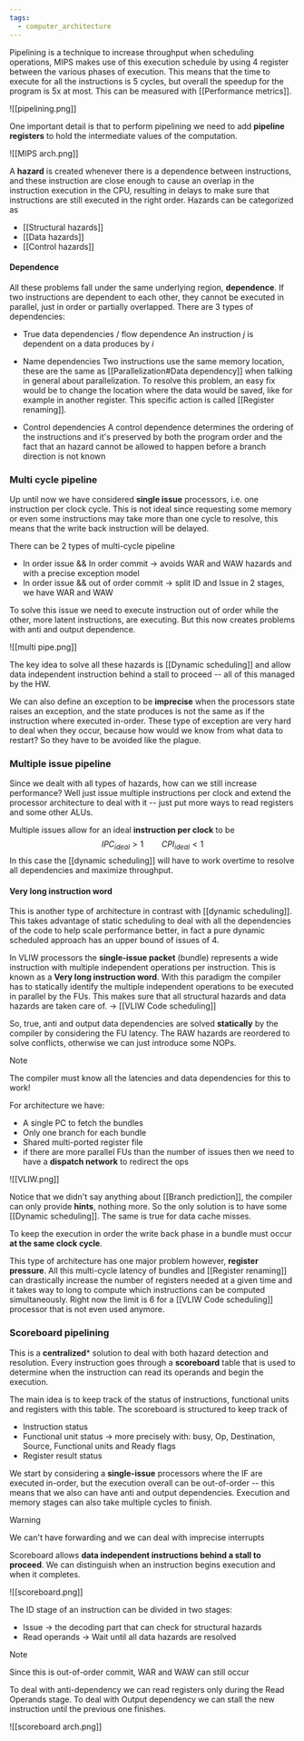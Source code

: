 ```yaml
---
tags:
  - computer_architecture
---
```

Pipelining is a technique to increase throughput when scheduling operations, MIPS makes use of this execution schedule by using 4 register between the various phases of execution. This means that the time to execute for all the instructions is 5 cycles, but overall the speedup for the program is 5x at most. This can be measured with [[Performance metrics]].

![[pipelining.png]]

One important detail is that to perform pipelining we need to add **pipeline registers** to hold the intermediate values of the computation.

![[MIPS arch.png]]

A **hazard** is created whenever there is a dependence between instructions, and these instruction are close enough to cause an overlap in the instruction execution in the CPU, resulting in delays to make sure that instructions are still executed in the right order. Hazards can be categorized as
- [[Structural hazards]]
- [[Data hazards]]
- [[Control hazards]]
#### Dependence

All these problems fall under the same underlying region, **dependence**. If two instructions are dependent to each other, they cannot be executed in parallel, just in order or partially overlapped. There are 3 types of dependencies:
- True data dependencies / flow dependence
	An instruction $j$ is dependent on a data produces by $i$

- Name dependencies 
	Two instructions use the same memory location, these are the same as [[Parallelization#Data dependency]] when talking in general about parallelization. To resolve this problem, an easy fix would be to change the location where the data would be saved, like for example in another register. This specific action is called [[Register renaming]].

- Control dependencies
	A control dependence determines the ordering of the instructions and it's preserved by both the program order and the fact that an hazard cannot be allowed to happen before a branch direction is not known
### Multi cycle pipeline

Up until now we have considered **single issue** processors, i.e. one instruction per clock cycle. This is not ideal since requesting some memory or even some instructions may take more than one cycle to resolve, this means that the write back instruction will be delayed.  

There can be $2$ types of multi-cycle pipeline
- In order issue && In order commit $\to$ avoids WAR and WAW hazards and with a precise exception model
- In order issue && out of order commit $\to$ split ID and Issue in 2 stages, we have WAR and WAW

To solve this issue we need to execute instruction out of order while the other, more latent instructions, are executing. But this now creates problems with anti and output dependence.

![[multi pipe.png]]

The key idea to solve all these hazards is [[Dynamic scheduling]] and allow data independent instruction behind a stall to proceed -- all of this managed by the HW.

We can also define an exception to be **imprecise** when the processors state raises an exception, and the state produces is not the same as if the instruction where executed in-order. These type of exception are very hard to deal when they occur, because how would we know from what data to restart? So they have to be avoided like the plague.
### Multiple issue pipeline

Since we dealt with all types of hazards, how can we still increase performance? Well just issue multiple instructions per clock and extend the processor architecture to deal with it -- just put more ways to read registers and some other ALUs.

Multiple issues allow for an ideal **instruction per clock** to be 
$$
IPC_{ideal} > 1 \qquad CPI_{ideal} < 1
$$
In this case the [[dynamic scheduling]] will have to work overtime to resolve all dependencies and maximize throughput.
#### Very long instruction word

This is another type of architecture in contrast with [[dynamic scheduling]]. This takes advantage of static scheduling to deal with all the dependencies of the code to help scale performance better, in fact a pure dynamic scheduled approach has an upper bound of issues of 4. 

In VLIW processors the **single-issue packet** (bundle) represents a wide instruction with multiple independent operations per instruction. This is known as a **Very long instruction word**. With this paradigm the compiler has to statically identify the multiple independent operations to be executed in parallel by the FUs. This makes sure that all structural hazards and data hazards are taken care of. $\to$ [[VLIW Code scheduling]]

So, true, anti and output data dependencies are solved **statically** by the compiler by considering the FU latency. The RAW hazards are reordered to solve conflicts, otherwise we can just introduce some NOPs.

>[!note]
>The compiler must know all the latencies and data dependencies for this to work! 

For architecture we have: 
- A single PC to fetch the bundles
- Only one branch for each bundle 
- Shared multi-ported register file
- if there are more parallel FUs than the number of issues then we need to have a **dispatch network** to redirect the ops

![[VLIW.png]]

Notice that we didn't say anything about [[Branch prediction]], the compiler can only provide **hints**, nothing more. So the only solution is to have some [[Dynamic scheduling]]. The same is true for data cache misses.

To keep the execution in order the write back phase in a bundle must occur **at the same clock cycle**. 

This type of architecture has one major problem however, **register pressure**. All this multi-cycle latency of bundles and [[Register renaming]] can drastically increase the number of registers needed at a given time and it takes way to long to compute which instructions can be computed simultaneously. Right now the limit is $6$ for a [[VLIW Code scheduling]] processor that is not even used anymore.  
### Scoreboard pipelining

This is a **centralized*** solution to deal with both hazard detection and resolution. Every instruction goes through a **scoreboard** table that is used to determine when the instruction can read its operands and begin the execution.

The main idea is to keep track of the status of instructions, functional units and registers with this table. The scoreboard is structured to keep track of 
- Instruction status
- Functional unit status $\to$ more precisely with: busy, Op, Destination, Source, Functional units and Ready flags
- Register result status

We start by considering a **single-issue** processors where the IF are executed in-order, but the execution overall can be out-of-order -- this means that we also can have anti and output dependencies. Execution and memory stages can also take multiple cycles to finish.

>[!warning]
>We can't have forwarding and we can deal with imprecise interrupts

Scoreboard allows **data independent instructions behind a stall to proceed**. We can distinguish when an instruction begins execution and when it completes. 

![[scoreboard.png]]

The ID stage of an instruction can be divided in two stages:
- Issue $\to$ the decoding part that can check for structural hazards
- Read operands $\to$ Wait until all data hazards are resolved

>[!note]
>Since this is out-of-order commit, WAR and WAW can still occur

To deal with anti-dependency we can read registers only during the Read Operands stage. To deal with Output dependency we can stall the new instruction until the previous one finishes.

![[scoreboard arch.png]]